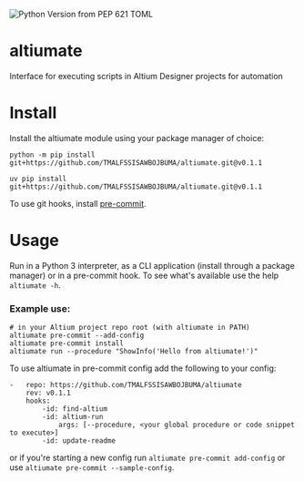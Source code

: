 ![Python Version from PEP 621 TOML](https://img.shields.io/python/required-version-toml?tomlFilePath=https%3A%2F%2Fraw.githubusercontent.com%2FTMALFSSISAWBOJBUMA%2Faltiumate%2Frefs%2Fheads%2Fmaster%2Fpyproject.toml)

# altiumate

Interface for executing scripts in Altium Designer projects for automation

# Install

Install the altiumate module using your package manager of choice:

```
python -m pip install git+https://github.com/TMALFSSISAWBOJBUMA/altiumate.git@v0.1.1

uv pip install git+https://github.com/TMALFSSISAWBOJBUMA/altiumate.git@v0.1.1
```

To use git hooks, install [pre-commit](https://pre-commit.com/#install).

# Usage

Run in a Python 3 interpreter, as a CLI application (install through a package manager) or in a pre-commit hook. To see what's available use the help `altiumate -h`.

### Example use:

```
# in your Altium project repo root (with altiumate in PATH)
altiumate pre-commit --add-config
altiumate pre-commit install
altiumate run --procedure "ShowInfo('Hello from altiumate!')"
```

To use altiumate in pre-commit config add the following to your config:

```
-   repo: https://github.com/TMALFSSISAWBOJBUMA/altiumate
    rev: v0.1.1
    hooks:
        -id: find-altium
        -id: altium-run
            args: [--procedure, <your global procedure or code snippet to execute>]
        -id: update-readme
```

or if you're starting a new config run `altiumate pre-commit add-config` or use `altiumate pre-commit --sample-config`.
